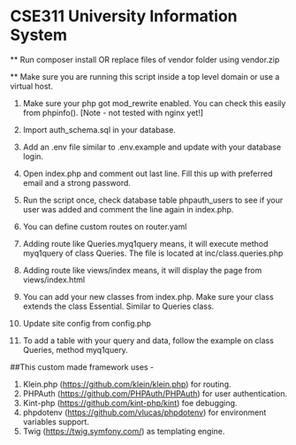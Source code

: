 # CSE311 University Information System

** Run composer install OR replace files of vendor folder using vendor.zip

** Make sure you are running this script inside a top level domain or use a virtual host. 

1. Make sure your php got mod_rewrite enabled. You can check this easily from phpinfo(). [Note - not tested with nginx yet!]

2. Import auth_schema.sql in your database.

3. Add an .env file similar to .env.example and update with your database login.

4. Open index.php and comment out last line. Fill this up with preferred email and a strong password. 

5. Run the script once, check database table phpauth_users to see if your user was added and comment the line again in index.php. 

6. You can define custom routes on router.yaml

7. Adding route like Queries.myq1query means, it will execute method myq1query of class Queries. The file is located at inc/class.queries.php

8. Adding route like views/index means, it will display the page from views/index.html

9. You can add your new classes from index.php. Make sure your class extends the class Essential. Similar to Queries class.

9. Update site config from config.php

10. To add a table with your query and data, follow the example on class Queries, method myq1query. 



##This custom made framework uses -

1. Klein.php (https://github.com/klein/klein.php) for routing.
2. PHPAuth (https://github.com/PHPAuth/PHPAuth) for user authentication.
3. Kint-php (https://github.com/kint-php/kint) foe debugging.
4. phpdotenv (https://github.com/vlucas/phpdotenv) for environment variables support.
5. Twig (https://twig.symfony.com/) as templating engine.